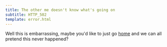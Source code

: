 ```yaml
---
title: The other me doesn't know what's going on
subtitle: HTTP_502
template: error.html
---
```


Well this is embarrassing, maybe you'd like to just go [home](/) and we can all pretend
this never happened?
